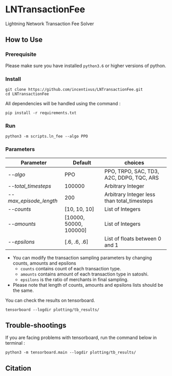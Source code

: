 # LNTransactionFee
Lightning Network Transaction Fee Solver


## How to Use

### Prerequisite


Please make sure you have installed `python3.6` or higher versions of python.


### Install


```
git clone https://github.com/incentivus/LNTransactionFee.git
cd LNTransactionFee
```
All dependencies will be handled using the command :

```pip install -r requirements.txt```


### Run

```
python3 -m scripts.ln_fee --algo PPO
```

### Parameters

| Parameter              | Default | choices                                      |
|------------------------|--------|----------------------------------------------|
| _--algo_               | PPO    | PPO, TRPO, SAC, TD3, A2C, DDPG, TQC, ARS     |
| _--total_timesteps_    | 100000 | Arbitrary Integer                            |
| _--max_episode_length_ | 200    | Arbitrary Integer less than total_timesteps  |
| _--counts_             | [10, 10, 10] | List of Integers                             |
| _--amounts_            | [10000, 50000, 100000] | List of Integers |
| _--epsilons_           | [.6, .6, .6] | List of floats between 0 and 1               |

- You can modify the transaction sampling parameters by changing counts, amounts and epsilons
  - `counts` contains count of each transaction type. 
  - `amounts` contains amount of each transaction type in satoshi.
  - `epsilons` is the ratio of merchants in final sampling.
- Please note that length of counts, amounts and epsilons lists should be the same.




You can check the results on tensorboard.

```
tensorboard --logdir plotting/tb_results/
```

## Trouble-shootings

If you are facing problems with tensorboard, run the command below in terminal :

```
python3 -m tensorboard.main --logdir plotting/tb_results/
```


## Citation



